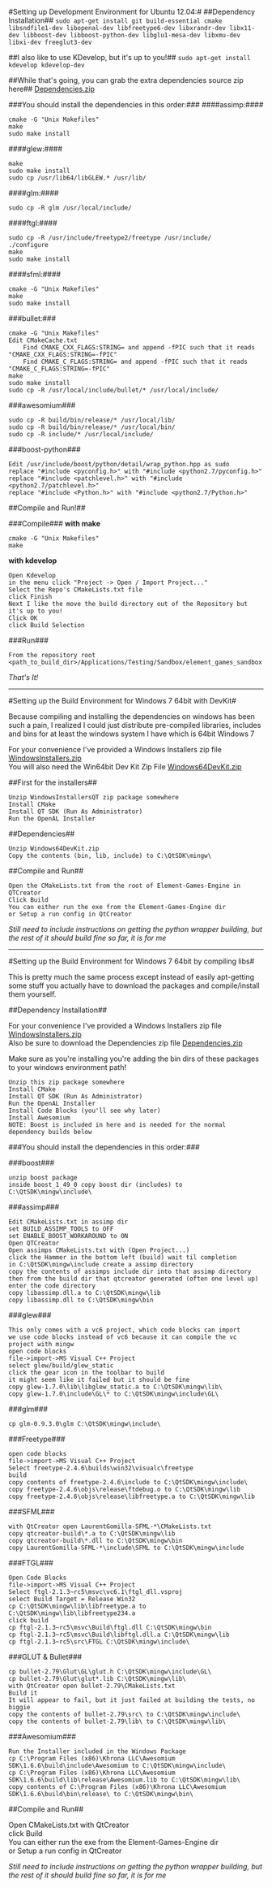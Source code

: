 <!--For the raw dependencies sources, you can download them as a zip file from here:
www.palodequeso.net/Dependencies.zip

If you are building this on a 64 bit windows platform. I have provided the prebuilt libraries as well as headers and binaries required to built this project yourself with MinGW. I normally do my development under Linux but seeing how this project is designed to be cross platform, I might as well make it easy to write and compile this code everywhere.
www.palodequeso.net/Win64MinGW.zip
^-- Out of date... sorry, need to rebuild boost in windows with -fPIC as described below.

Bullet must be built with -fPIC for python compatability
To do so, you must run cmake -G "Some Generator" I like "Unix Makefiles"
and then edit CMakeCache.txt to say CMAKE_CXX_FLAGS:STRING=-fPIC as well as the CMAKE_C_FLAGS
Information Found here!
http://bulletphysics.org/Bullet/phpBB3/viewtopic.php?t=5250-->


#Setting up Development Environment for Ubuntu 12.04:#
##Dependency Installation##
```sudo apt-get install git build-essential cmake libsndfile1-dev libopenal-dev libfreetype6-dev libxrandr-dev libx11-dev libboost-dev libboost-python-dev libglu1-mesa-dev libxmu-dev libxi-dev freeglut3-dev```

##I also like to use KDevelop, but it's up to you!##
```sudo apt-get install kdevelop kdevelop-dev```

##While that's going, you can grab the extra dependencies source zip here##
[Dependencies.zip](http://www.palodequeso.net/Dependencies.zip)

###You should install the dependencies in this order:###
####assimp:####
```
cmake -G "Unix Makefiles"  
make  
sudo make install
```
####glew:####
```
make  
sudo make install  
sudo cp /usr/lib64/libGLEW.* /usr/lib/
```
####glm:####
```
sudo cp -R glm /usr/local/include/
```
####ftgl:####
```
sudo cp -R /usr/include/freetype2/freetype /usr/include/  
./configure  
make  
sudo make install
```
####sfml:####
```
cmake -G "Unix Makefiles"  
make  
sudo make install
```
###bullet:###
```
cmake -G "Unix Makefiles"  
Edit CMakeCache.txt  
    Find CMAKE_CXX_FLAGS:STRING= and append -fPIC such that it reads "CMAKE_CXX_FLAGS:STRING=-fPIC"  
    Find CMAKE_C_FLAGS:STRING= and append -fPIC such that it reads "CMAKE_C_FLAGS:STRING=-fPIC"  
make  
sudo make install
sudo cp -R /usr/local/include/bullet/* /usr/local/include/
```
###awesomium###
```
sudo cp -R build/bin/release/* /usr/local/lib/  
sudo cp -R build/bin/release/* /usr/local/bin/  
sudo cp -R include/* /usr/local/include/
```
###boost-python###
```
Edit /usr/include/boost/python/detail/wrap_python.hpp as sudo  
replace "#include <pyconfig.h>" with "#include <python2.7/pyconfig.h>"  
replace "#include <patchlevel.h>" with "#include <python2.7/patchlevel.h>"  
replace "#include <Python.h>" with "#include <python2.7/Python.h>"
```

##Compile and Run!##

###Compile###
**with make**   
```
cmake -G "Unix Makefiles"  
make
```

**with kdevelop**  
```
Open Kdevelop  
in the menu click "Project -> Open / Import Project..."  
Select the Repo's CMakeLists.txt file  
click Finish  
Next I like the move the build directory out of the Repository but it's up to you!  
Click OK  
click Build Selection
```

###Run###
```
From the repository root  
<path_to_build_dir>/Applications/Testing/Sandbox/element_games_sandbox
```

*That's It!*  
  
**********************************************************************  
  
#Setting up the Build Environment for Windows 7 64bit with DevKit#
  
Because compiling and installing the dependencies on windows has been such a pain, I realized I could just distribute pre-compiled libraries, includes and bins for at least the windows system I have which is 64bit Windows 7  

For your convenience I've provided a Windows Installers zip file  
[WindowsInstallers.zip](http://www.palodequeso.net/WindowsInstallersQT.zip)  
You will also need the Win64bit Dev Kit Zip File
[Windows64DevKit.zip](http://www.palodequeso.net/Windows64DevKit.zip)  

##First for the installers##
```
Unzip WindowsInstallersQT zip package somewhere  
Install CMake  
Install QT SDK (Run As Administrator)  
Run the OpenAL Installer
```

##Dependencies##
```
Unzip Windows64DevKit.zip  
Copy the contents (bin, lib, include) to C:\QtSDK\mingw\
```

##Compile and Run##
```
Open the CMakeLists.txt from the root of Element-Games-Engine in QTCreator  
Click Build  
You can either run the exe from the Element-Games-Engine dir  
or Setup a run config in QtCreator
```

*Still need to include instructions on getting the python wrapper building, but the rest of it should build fine so far, it is for me*

**********************************************************************  
  
#Setting up the Build Environment for Windows 7 64bit by compiling libs#

This is pretty much the same process except instead of easily apt-getting some stuff you actually have to download the packages and compile/install them yourself.  

##Dependency Installation##

For your convenience I've provided a Windows Installers zip file  
[WindowsInstallers.zip](http://www.palodequeso.net/WindowsInstallersQT.zip)  
Also be sure to download the Dependencies zip file
[Dependencies.zip](http://www.palodequeso.net/Dependencies.zip)
  
Make sure as you're installing you're adding the bin dirs of these packages to your windows environment path!  

```
Unzip this zip package somewhere  
Install CMake  
Install QT SDK (Run As Administrator)  
Run the OpenAL Installer  
Install Code Blocks (you'll see why later)  
Install Awesomium  
NOTE: Boost is included in here and is needed for the normal dependency builds below  
```

###You should install the dependencies in this order:###

###boost###
```
unzip boost package  
inside boost_1_49_0 copy boost dir (includes) to C:\QtSDK\mingw\include\
```

###assimp###
```
Edit CMakeLists.txt in assimp dir  
set BUILD_ASSIMP_TOOLS to OFF  
set ENABLE_BOOST_WORKAROUND to ON  
Open QTCreator  
Open assimps CMakeLists.txt with (Open Project...)   
click the Hammer in the bottom left (build) wait til completion  
in C:\QtSDK\mingw\include create a assimp directory  
copy the contents of assimps include dir into that assimp directory  
then from the build dir that qtcreator generated (often one level up)  
enter the code directory  
copy libassimp.dll.a to C:\QtSDK\mingw\lib  
copy libassimp.dll to C:\QtSDK\mingw\bin
```

###glew###
```
This only comes with a vc6 project, which code blocks can import  
we use code blocks instead of vc6 because it can compile the vc project with mingw  
open code blocks  
file->import->MS Visual C++ Project  
select glew/build/glew_static  
click the gear icon in the toolbar to build  
it might seem like it failed but it should be fine  
copy glew-1.7.0\lib\libglew_static.a to C:\QtSDK\mingw\lib\  
copy glew-1.7.0\include\GL\* to C:\QtSDK\mingw\include\GL\
```

###glm###
```
cp glm-0.9.3.0\glm C:\QtSDK\mingw\include\
```

###Freetype###
```
open code blocks  
file->import->MS Visual C++ Project  
Select freetype-2.4.6\builds\win32\visualc\freetype  
build  
copy contents of freetype-2.4.6\include to C:\QtSDK\mingw\include\  
copy freetype-2.4.6\objs\release\ftdebug.o to C:\QtSDK\mingw\lib  
copy freetype-2.4.6\objs\release\libfreetype.a to C:\QtSDK\mingw\lib
```

###SFML###
```
with QtCreator open LaurentGomilla-SFML-*\CMakeLists.txt  
copy qtcreator-build\*.a to C:\QtSDK\mingw\lib  
copy qtcreator-build\*.dll to C:\QtSDK\mingw\bin  
copy LaurentGomilla-SFML-*\include\SFML to C:\QtSDK\mingw\include
```

###FTGL###
```
Open Code Blocks  
file->import->MS Visual C++ Project  
Select ftgl-2.1.3~rc5\msvc\vc6.1\ftgl_dll.vsproj  
select Build Target = Release Win32  
cp C:\QtSDK\mingw\lib\libfreetype.a to C:\QtSDK\mingw\lib\libfreetype234.a  
click build  
cp ftgl-2.1.3~rc5\msvc\Build\ftgl.dll C:\QtSDK\mingw\bin  
cp ftgl-2.1.3~rc5\msvc\Build\libftgl.dll.a C:\QtSDK\mingw\lib  
cp ftgl-2.1.3~rc5\src\FTGL C:\QtSDK\mingw\include\
```

###GLUT & Bullet###
```
cp bullet-2.79\Glut\GL\glut.h C:\QtSDK\mingw\include\GL\  
cp bullet-2.79\Glut\glut*.lib C:\QtSDK\mingw\lib\  
with QtCreator open bullet-2.79\CMakeLists.txt  
Build it  
It will appear to fail, but it just failed at building the tests, no biggie  
copy the contents of bullet-2.79\src\ to C:\QtSDK\mingw\include\  
copy the contents of bullet-2.79\lib\ to C:\QtSDK\mingw\lib\  
```

###Awesomium###
```
Run the Installer included in the Windows Package  
cp C:\Program Files (x86)\Khrona LLC\Awesomium SDK\1.6.6\build\include\Awesomium to C:\QtSDK\mingw\include\  
cp C:\Program Files (x86)\Khrona LLC\Awesomium SDK\1.6.6\build\lib\release\Awesomium.lib to C:\QtSDK\mingw\lib\  
copy contents of C:\Program Files (x86)\Khrona LLC\Awesomium SDK\1.6.6\build\bin\release\ to C:\QtSDK\mingw\bin\  
```

##Compile and Run##

Open CMakeLists.txt with QtCreator  
click Build  
You can either run the exe from the Element-Games-Engine dir  
or Setup a run config in QtCreator

*Still need to include instructions on getting the python wrapper building, but the rest of it should build fine so far, it is for me*
